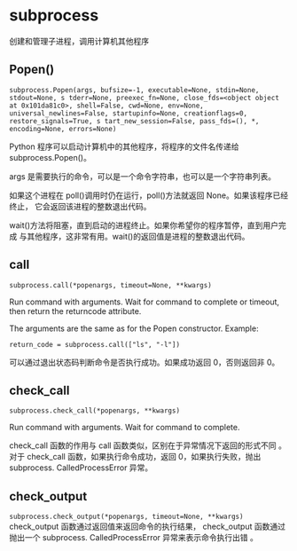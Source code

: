# subprocess

创建和管理子进程，调用计算机其他程序

## Popen()

`subprocess.Popen(args, bufsize=-1, executable=None, stdin=None, stdout=None, s tderr=None, preexec_fn=None, close_fds=<object object at 0x101da81c0>, shell=False, cwd=None, env=None, universal_newlines=False, startupinfo=None, creationflags=0, restore_signals=True, s tart_new_session=False, pass_fds=(), *, encoding=None, errors=None)`

Python 程序可以启动计算机中的其他程序，将程序的文件名传递给 subprocess.Popen()。

args 是需要执行的命令，可以是一个命令字符串，也可以是一个字符串列表。

如果这个进程在 poll()调用时仍在运行，poll()方法就返回 None。如果该程序已经终止， 它会返回该进程的整数退出代码。

wait()方法将阻塞，直到启动的进程终止。如果你希望你的程序暂停，直到用户完成 与其他程序，这非常有用。wait()的返回值是进程的整数退出代码。

## call

`subprocess.call(*popenargs, timeout=None, **kwargs)`

Run command with arguments. Wait for command to complete or
timeout, then return the returncode attribute.

The arguments are the same as for the Popen constructor. Example:

`return_code = subprocess.call(["ls", "-l"])`

可以通过退出状态码判断命令是否执行成功。如果成功返回 0，否则返回非 0。

## check_call

`subprocess.check_call(*popenargs, **kwargs)`

Run command with arguments. Wait for command to complete.

check_call 函数的作用与 call 函数类似，区别在于异常情况下返回的形式不同 。对于 check_call 函数，如果执行命令成功，返回 0，如果执行失败，抛出 subprocess. CalledProcessError 异常。

## check_output

`subprocess.check_output(*popenargs, timeout=None, **kwargs)`
check_output 函数通过返回值来返回命令的执行结果， check_output 函数通过抛出一个 subprocess. CalledProcessError 异常来表示命令执行出错 。
